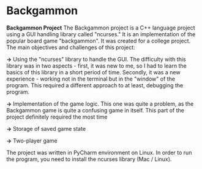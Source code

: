 # Backgammon

**Backgammon Project**
The Backgammon project is a C++ language project using a GUI handling library called "ncurses." It is an implementation of the popular board game "backgammon". It was created for a college project. The main objectives and challenges of this project:

  **->** Using the "ncurses" library to handle the GUI. The difficulty with this library was in two aspects - first, it was new to me, so I had to learn the basics of this library in a short period of time. Secondly, it was a new experience - working not in the terminal but in the "window" of the program. This required a different approach to at least, debugging the program. 
  
  **->** Implementation of the game logic. This one was quite a problem, as the Backgammon game is quite a confusing game in itself. This part of the project definitely required the most time
  
  **->** Storage of saved game state
  
  **->** Two-player game
  
The project was written in PyCharm environment on Linux. In order to run the program, you need to install the ncurses library (Mac / Linux). 
